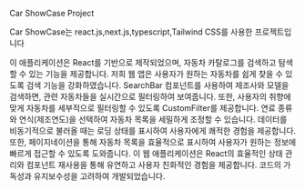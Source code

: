 Car ShowCase Project

Car ShowCase는 react.js,next.js,typescript,Tailwind CSS를 사용한 프로젝트입니다

이 애플리케이션은 React를 기반으로 제작되었으며, 자동차 카탈로그를 검색하고 탐색할 수 있는 기능을 제공합니다.
저희 웹 앱은 사용자가 원하는 자동차를 쉽게 찾을 수 있도록 검색 기능을 강화하였습니다. SearchBar 컴포넌트를 사용하여 제조사와 모델을 검색하면, 
관련 자동차들을 실시간으로 필터링하여 보여줍니다.
또한, 사용자의 취향에 맞게 자동차를 세부적으로 필터링할 수 있도록 CustomFilter를 제공합니다. 
연료 종류와 연식(제조연도)을 선택하여 자동차 목록을 세밀하게 조정할 수 있습니다.
데이터를 비동기적으로 불러올 때는 로딩 상태를 표시하여 사용자에게 쾌적한 경험을 제공합니다. 
또한, 페이지네이션을 통해 자동차 목록을 효율적으로 표시하여 사용자가 원하는 정보에 빠르게 접근할 수 있도록 도와줍니다.
이 웹 애플리케이션은 React의 효율적인 상태 관리와 컴포넌트 재사용을 통해 유연하고 사용자 친화적인 경험을 제공합니다. 
코드의 가독성과 유지보수성을 고려하여 개발되었습니다.
